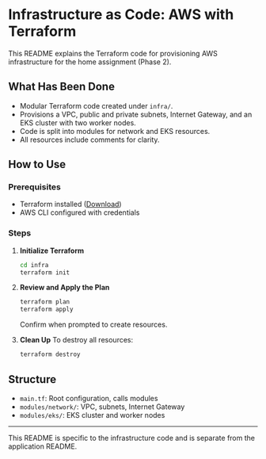 # Infrastructure as Code: AWS with Terraform

This README explains the Terraform code for provisioning AWS infrastructure for the home assignment (Phase 2).

## What Has Been Done
- Modular Terraform code created under `infra/`.
- Provisions a VPC, public and private subnets, Internet Gateway, and an EKS cluster with two worker nodes.
- Code is split into modules for network and EKS resources.
- All resources include comments for clarity.

## How to Use

### Prerequisites
- Terraform installed ([Download](https://www.terraform.io/downloads.html))
- AWS CLI configured with credentials

### Steps

1. **Initialize Terraform**
   ```bash
   cd infra
   terraform init
   ```

2. **Review and Apply the Plan**
   ```bash
   terraform plan
   terraform apply
   ```
   Confirm when prompted to create resources.

3. **Clean Up**
   To destroy all resources:
   ```bash
   terraform destroy
   ```

## Structure
- `main.tf`: Root configuration, calls modules
- `modules/network/`: VPC, subnets, Internet Gateway
- `modules/eks/`: EKS cluster and worker nodes

---

This README is specific to the infrastructure code and is separate from the application README.
